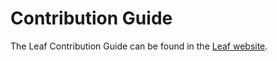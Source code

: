 # Contribution Guide

The Leaf Contribution Guide can be found in the [Leaf website](https://leafphp.dev/community/contributing.html).